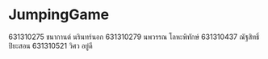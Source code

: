 # JumpingGame
631310275	ชนากานต์ นรินทร์นอก 
631310279	นพวรรณ โลหะพิทักษ์
631310437	ณัฐสิทธิ์ ปิยะสอน
631310521	วิศว อยู่ดี
